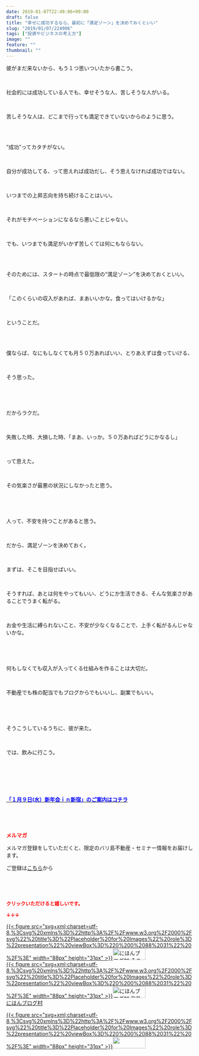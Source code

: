 ```yaml
---
date: 2019-01-07T22:49:06+09:00
draft: false
title: "幸せに成功するなら、最初に「満足ゾーン」を決めておくといい"
slug: "2019/01/07/224906"
tags: ["投資やビジネスの考え方"]
image: ""
feature: ""
thumbnail: ""
---
```

<p>彼がまだ来ないから、もう１つ思いついたから書こう。</p><p> </p><p>社会的には成功している人でも、幸せそうな人、苦しそうな人がいる。</p><p> </p><p>苦しそうな人は、どこまで行っても満足できていないからのように思う。</p><p> </p><p><br/>“成功”ってカタチがない。</p><p> </p><p>自分が成功してる、って思えれば成功だし、そう思えなければ成功ではない。</p><p> </p><p>いつまでの上昇志向を持ち続けることはいい。</p><p> </p><p>それがモチベーションになるなら悪いことじゃない。</p><p> </p><p>でも、いつまでも満足がいかず苦しくては何にもならない。</p><p> </p><p><br/>そのためには、スタートの時点で最低限の“満足ゾーン”を決めておくといい。</p><p> </p><p>「このくらいの収入があれば、まあいいかな。食ってはいけるかな」</p><p> </p><p>ということだ。</p><p> </p><p><br/>僕ならば、なにもしなくても月５０万あればいい、とりあえずは食っていける、</p><p> </p><p>そう思った。</p><p> </p><p> </p><p>だからラクだ。</p><p> </p><p>失敗した時、大損した時、「まあ、いっか。５０万あればどうにかなるし」</p><p> </p><p>って思えた。</p><p> </p><p>その気楽さが最悪の状況にしなかったと思う。</p><p> </p><p> </p><p>人って、不安を持つことがあると思う。</p><p> </p><p>だから、満足ゾーンを決めておく。</p><p> </p><p>まずは、そこを目指せばいい。</p><p> </p><p>そうすれば、あとは何をやってもいい、どうにか生活できる、そんな気楽さがあることでうまく転がる。</p><p> </p><p>お金や生活に縛られないこと、不安が少なくなることで、上手く転がるんじゃないかな。</p><p> </p><p> </p><p>何もしなくても収入が入ってくる仕組みを作ることは大切だ。</p><p> </p><p>不動産でも株の配当でもブログからでもいいし、副業でもいい。</p><p> </p><p> </p><p>そうこうしているうちに、彼が来た。</p><p> </p><p>では、飲みに行こう。</p><p> </p><p> </p><p> </p><p><span style="font-weight: bold;"><span style="font-size: 1em;"><a href="https://ameblo.jp/baliclub/entry-12430634444.html" target="_blank"><span style="color: rgb(0, 0, 255);">「１月９日(水）新年会ｉｎ新宿」のご案内はコチラ</span></a></span></span></p><p> </p><p> </p><p><span style="font-weight: bold;"><span style="color: rgb(255, 0, 0);">メルマガ</span></span></p><p>メルマガ登録をしていただくと、限定のバリ島不動産・セミナー情報をお届けします。</p><p>ご登録は<a href="f9eeVI" target="_blank">こちら</a>から</p><p style="text-align: center;"> </p><p style="text-align: center;"> </p><p><font color="#ff0000" size="2"><strong>クリックいただけると嬉しいです。</strong></font></p><p><font color="#ff0000" size="2"><strong>↓↓↓</strong></font></p><p><a href="ranking.html?p_cid=01260127" id="&amp;blogmura_banner" target="_blank">{{< figure src="svg+xml;charset=utf-8,%3Csvg%20xmlns%3D%22http%3A%2F%2Fwww.w3.org%2F2000%2Fsvg%22%20title%3D%22Placeholder%20for%20Images%22%20role%3D%22presentation%22%20viewBox%3D%220%200%2088%2031%22%20%2F%3E" width="88px" height="31px" >}}<noscript><img alt="にほんブログ村 その他生活ブログ 不動産投資へ" border="0" height="31" src="https://img-proxy.blog-video.jp/images?url=http%3A%2F%2Flife.blogmura.com%2Fhudousantoushi%2Fimg%2Fhudousantoushi88_31.gif" width="88"></noscript></a><br/><a href="ranking.html?p_cid=01260127" target="_blank">{{< figure src="svg+xml;charset=utf-8,%3Csvg%20xmlns%3D%22http%3A%2F%2Fwww.w3.org%2F2000%2Fsvg%22%20title%3D%22Placeholder%20for%20Images%22%20role%3D%22presentation%22%20viewBox%3D%220%200%2088%2031%22%20%2F%3E" width="88px" height="31px" >}}<noscript><img alt="にほんブログ村 海外生活ブログ バリ島情報へ" border="0" height="31" src="https://img-proxy.blog-video.jp/images?url=http%3A%2F%2Foverseas.blogmura.com%2Fbali%2Fimg%2Fbali88_31.gif" width="88"></noscript></a><br/><a href="ranking.html?p_cid=01260127" target="_blank">にほんブログ村</a></p><p><a href="link.php?1804582" title="人気ブログランキングへ">{{< figure src="svg+xml;charset=utf-8,%3Csvg%20xmlns%3D%22http%3A%2F%2Fwww.w3.org%2F2000%2Fsvg%22%20title%3D%22Placeholder%20for%20Images%22%20role%3D%22presentation%22%20viewBox%3D%220%200%2088%2031%22%20%2F%3E" width="88px" height="31px" >}}<noscript><img border="0" height="31" src="https://blog.with2.net/img/banner/banner_22.gif" width="88"></noscript></a></p><p> </p>


